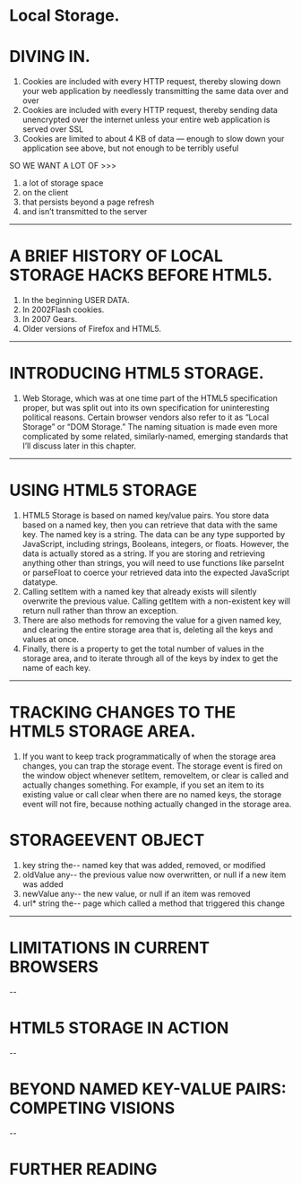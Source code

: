 # Local Storage.
# DIVING IN.
1. Cookies are included with every HTTP request, thereby slowing down your web application by needlessly transmitting the same data over and over
2. Cookies are included with every HTTP request, thereby sending data unencrypted over the internet unless your entire web application is served over SSL
3. Cookies are limited to about 4 KB of data — enough to slow down your application see above, but not enough to be terribly useful

SO WE WANT A LOT OF >>>
1. a lot of storage space
2. on the client
3. that persists beyond a page refresh
4. and isn’t transmitted to the server

-------------------
# A BRIEF HISTORY OF LOCAL STORAGE HACKS BEFORE HTML5.
1. In the beginning USER DATA.
2. In 2002Flash cookies.
3. In 2007 Gears.
4. Older versions of Firefox and HTML5.
-------------------
# INTRODUCING HTML5 STORAGE.
1. Web Storage, which was at one time part of the HTML5 specification proper, but was split out into its own specification for uninteresting political reasons. Certain browser vendors also refer to it as “Local Storage” or “DOM Storage.” The naming situation is made even more complicated by some related, similarly-named, emerging standards that I’ll discuss later in this chapter.
-------------------
# USING HTML5 STORAGE
1. HTML5 Storage is based on named key/value pairs. You store data based on a named key, then you can retrieve that data with the same key. The named key is a string. The data can be any type supported by JavaScript, including strings, Booleans, integers, or floats. However, the data is actually stored as a string. If you are storing and retrieving anything other than strings, you will need to use functions like parseInt or parseFloat to coerce your retrieved data into the expected JavaScript datatype.
2. Calling setItem with a named key that already exists will silently overwrite the previous value. Calling getItem with a non-existent key will return null rather than throw an exception.
3. There are also methods for removing the value for a given named key, and clearing the entire storage area that is, deleting all the keys and values at once.
4. Finally, there is a property to get the total number of values in the storage area, and to iterate through all of the keys by index to get the name of each key.
-------------------
# TRACKING CHANGES TO THE HTML5 STORAGE AREA.
1. If you want to keep track programmatically of when the storage area changes, you can trap the storage event. The storage event is fired on the window object whenever setItem, removeItem, or clear is called and actually changes something. For example, if you set an item to its existing value or call clear when there are no named keys, the storage event will not fire, because nothing actually changed in the storage area.
# STORAGEEVENT OBJECT
1. key	string	the-- named key that was added, removed, or modified
2. oldValue	any--	the previous value now overwritten, or null if a new item was added
3. newValue	any--	the new value, or null if an item was removed
4. url*	string	the-- page which called a method that triggered this change
-------------------
# LIMITATIONS IN CURRENT BROWSERS
--
# HTML5 STORAGE IN ACTION
--
# BEYOND NAMED KEY-VALUE PAIRS: COMPETING VISIONS
--
# FURTHER READING

